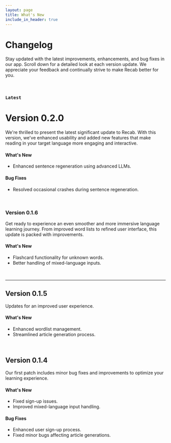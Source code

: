 ```yaml
---
layout: page
title: What's New
include_in_header: true
---
```



# Changelog

Stay updated with the latest improvements, enhancements, and bug fixes in our app. Scroll down for a detailed look at each version update. We appreciate your feedback and continually strive to make Recab better for you.

<br>

<!-- ### `Initial Release`

# **Version 1.0**  
We're excited to introduce the initial release of Recab! Dive into an innovative way to read news tailored to your language learning needs. From real-time word translation to chat interactions with articles, Recab makes language learning effective and fun.

<br> -->

### `Latest`

# **Version 0.2.0**
We're thrilled to present the latest significant update to Recab. With this version, we've enhanced usability and added new features that make reading in your target language more engaging and interactive.

#### What's New  
- Enhanced sentence regeneration using advanced LLMs.


#### Bug Fixes  
- Resolved occasional crashes during sentence regeneration.


<br>

### **Version 0.1.6**  
Get ready to experience an even smoother and more immersive language learning journey. From improved word lists to refined user interface, this update is packed with improvements.

#### What's New  
- Flashcard functionality for unknown words.
- Better handling of mixed-language inputs.

<br>

----------

## **Version 0.1.5**  
Updates for an improved user experience.

#### What's New  
- Enhanced wordlist management.
- Streamlined article generation process.

<br>

## **Version 0.1.4**  
Our first patch includes minor bug fixes and improvements to optimize your learning experience.

#### What's New  
- Fixed sign-up issues.
- Improved mixed-language input handling.

#### Bug Fixes  
- Enhanced user sign-up process.
- Fixed minor bugs affecting article generations.

<br>
